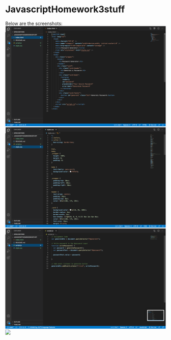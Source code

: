 # JavascriptHomework3stuff


Below are the screenshots:
![](images/Screen%20Shot%202020-10-14%20at%203.59.39%20PM.png)
![](images/Screen%20Shot%202020-10-14%20at%203.59.51%20PM.png)
![](images/Screen%20Shot%202020-10-14%20at%203.59.56%20PM.png)
![](images/Screen%)